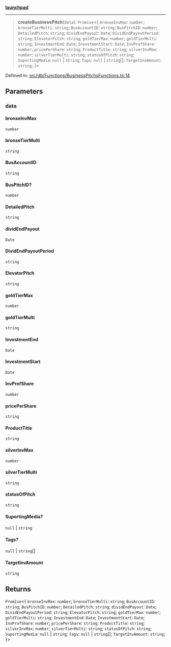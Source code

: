 [**launchpad**](index.md)

***

> **createBusinessPitch**(`data`): `Promise`\<\{ `bronseInvMax`: `number`; `bronseTierMulti`: `string`; `BusAccountID`: `string`; `BusPitchID`: `number`; `DetailedPitch`: `string`; `dividEndPayout`: `Date`; `DividEndPayoutPeriod`: `string`; `ElevatorPitch`: `string`; `goldTierMax`: `number`; `goldTierMulti`: `string`; `InvestmentEnd`: `Date`; `InvestmentStart`: `Date`; `InvProfShare`: `number`; `pricePerShare`: `string`; `ProductTitle`: `string`; `silverInvMax`: `number`; `silverTierMulti`: `string`; `statusOfPitch`: `string`; `SuportingMedia`: `null` \| `string`; `Tags`: `null` \| `string`[]; `TargetInvAmount`: `string`; \}\>

Defined in: [src/db/Functions/BusinessPitchsFunctions.ts:14](https://github.com/victorbratov/launchpad/blob/35b0965dd86b05a55a9206d809917613bd599c25/src/db/Functions/BusinessPitchsFunctions.ts#L14)

## Parameters

### data

#### bronseInvMax

`number`

#### bronseTierMulti

`string`

#### BusAccountID

`string`

#### BusPitchID?

`number`

#### DetailedPitch

`string`

#### dividEndPayout

`Date`

#### DividEndPayoutPeriod

`string`

#### ElevatorPitch

`string`

#### goldTierMax

`number`

#### goldTierMulti

`string`

#### InvestmentEnd

`Date`

#### InvestmentStart

`Date`

#### InvProfShare

`number`

#### pricePerShare

`string`

#### ProductTitle

`string`

#### silverInvMax

`number`

#### silverTierMulti

`string`

#### statusOfPitch

`string`

#### SuportingMedia?

`null` \| `string`

#### Tags?

`null` \| `string`[]

#### TargetInvAmount

`string`

## Returns

`Promise`\<\{ `bronseInvMax`: `number`; `bronseTierMulti`: `string`; `BusAccountID`: `string`; `BusPitchID`: `number`; `DetailedPitch`: `string`; `dividEndPayout`: `Date`; `DividEndPayoutPeriod`: `string`; `ElevatorPitch`: `string`; `goldTierMax`: `number`; `goldTierMulti`: `string`; `InvestmentEnd`: `Date`; `InvestmentStart`: `Date`; `InvProfShare`: `number`; `pricePerShare`: `string`; `ProductTitle`: `string`; `silverInvMax`: `number`; `silverTierMulti`: `string`; `statusOfPitch`: `string`; `SuportingMedia`: `null` \| `string`; `Tags`: `null` \| `string`[]; `TargetInvAmount`: `string`; \}\>
